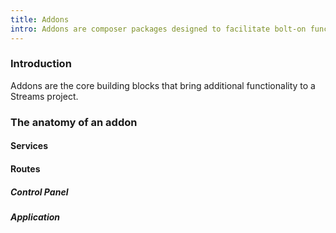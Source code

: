 ```yaml
---
title: Addons
intro: Addons are composer packages designed to facilitate bolt-on functionality through streamlined integration with Streams Core, UI, API and other services.
---
```

### Introduction
Addons are the core building blocks that bring additional functionality to a Streams project.

### The anatomy of an addon

#### Services

#### Routes
##### Control Panel

##### Application

